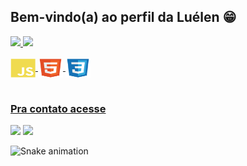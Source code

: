 ## Bem-vindo(a) ao perfil da Luélen 😁

 <div>
   <a href="https://github.com/luelenbecastro">
   <img height="180em" src="https://github-readme-stats.vercel.app/api?username=luelenbecastro&show_icons=true&theme=radical&include_all_commits=true&count_private=true"/>
   <img height="180em" src="https://github-readme-stats.vercel.app/api/top-langs/?username=luelenbecastro&layout=compact&langs_count=6&theme=radical&hide_progress=true"/>

</div>
<div style="display: inline_block"><br>
  <img align="center" alt="Js" height="30" width="40" src="https://raw.githubusercontent.com/devicons/devicon/master/icons/javascript/javascript-plain.svg">
  <img align="center" alt="HTML" height="30" width="40" src="https://raw.githubusercontent.com/devicons/devicon/master/icons/html5/html5-original.svg">
  <img align="center" alt="CSS" height="30" width="40" src="https://raw.githubusercontent.com/devicons/devicon/master/icons/css3/css3-original.svg">
</div>
 
 <br>
 
  ### Pra contato acesse
 
<div>
  <a href = "thomazluelen@gmail.com"><img src="https://img.shields.io/badge/-Gmail-%23333?style=for-the-badge&logo=gmail&logoColor=white" target="_blank"></a>
  <a href="https://www.linkedin.com/in/luelen-becastro-thomaz-lima-baa794176/" target="_blank"><img src="https://img.shields.io/badge/-LinkedIn-%230077B5?style=for-the-badge&logo=linkedin&logoColor=white" target="_blank"></a> 
 
  ![Snake animation](https://github.com/luelenbecastro/luelenbecastro/blob/output/github-contribution-grid-snake.svg)

</div>

